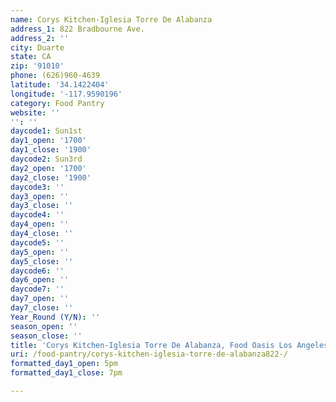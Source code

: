 ```yaml
---
name: Corys Kitchen-Iglesia Torre De Alabanza
address_1: 822 Bradbourne Ave.
address_2: ''
city: Duarte
state: CA
zip: '91010'
phone: (626)960-4639
latitude: '34.1422404'
longitude: '-117.9590196'
category: Food Pantry
website: ''
'': ''
daycode1: Sun1st
day1_open: '1700'
day1_close: '1900'
daycode2: Sun3rd
day2_open: '1700'
day2_close: '1900'
daycode3: ''
day3_open: ''
day3_close: ''
daycode4: ''
day4_open: ''
day4_close: ''
daycode5: ''
day5_open: ''
day5_close: ''
daycode6: ''
day6_open: ''
daycode7: ''
day7_open: ''
day7_close: ''
Year_Round (Y/N): ''
season_open: ''
season_close: ''
title: 'Corys Kitchen-Iglesia Torre De Alabanza, Food Oasis Los Angeles'
uri: /food-pantry/corys-kitchen-iglesia-torre-de-alabanza822-/
formatted_day1_open: 5pm
formatted_day1_close: 7pm

---
```

